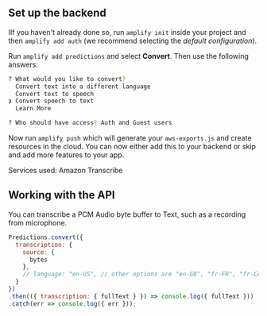 ## Set up the backend

IIf you haven't already done so, run `amplify init` inside your project and then `amplify add auth` (we recommend selecting the *default configuration*).

Run `amplify add predictions` and select **Convert**. Then use the following answers:

```bash
? What would you like to convert? 
  Convert text into a different language 
  Convert text to speech 
❯ Convert speech to text 
  Learn More 

? Who should have access? Auth and Guest users
```

Now run `amplify push` which will generate your `aws-exports.js` and create resources in the cloud. You can now either add this to your backend or skip and add more features to your app.

Services used: Amazon Transcribe

## Working with the API

You can transcribe a PCM Audio byte buffer to Text, such as a recording from microphone.

```javascript
Predictions.convert({
  transcription: {
    source: {
      bytes
    },
    // language: "en-US", // other options are "en-GB", "fr-FR", "fr-CA", "es-US"
  }
})
.then(({ transcription: { fullText } }) => console.log({ fullText }))
.catch(err => console.log({ err }));
```